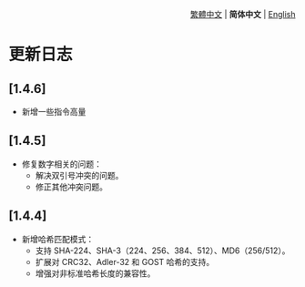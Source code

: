 <div align="right">

[繁體中文](./CHANGELOG.md) | **简体中文** | [English](./CHANGELOG.en.md)

</div>

# 更新日志

## [1.4.6]
- 新增一些指令高量

## [1.4.5]
- 修复数字相关的问题：
  - 解决双引号冲突的问题。
  - 修正其他冲突问题。

## [1.4.4]
- 新增哈希匹配模式：
  - 支持 SHA-224、SHA-3（224、256、384、512）、MD6（256/512）。
  - 扩展对 CRC32、Adler-32 和 GOST 哈希的支持。
  - 增强对非标准哈希长度的兼容性。
